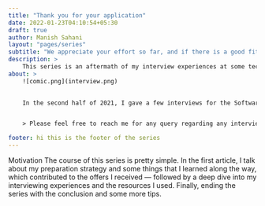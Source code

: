 ```yaml
---
title: "Thank you for your application"
date: 2022-01-23T04:10:54+05:30
draft: true
author: Manish Sahani
layout: "pages/series"
subtitle: "We appreciate your effort so far, and if there is a good fit to our needs, we will contact you."
description: >
    This series is an aftermath of my interview experiences at some tech companies like - Google, Amazon, Adobe, and a few more. I share my interview experience and my preparation strategy minus the bullshit.
about: >
    ![comic.png](interview.png)

    
    In the second half of 2021, I gave a few interviews for the Software Engineering role. This series collects resources, questions, and preparation tips that will most likely get you an offer.


    > Please feel free to reach me for any query regarding any interview you may have at rec.manish.sahani@gmail.com

footer: hi this is the footer of the series
---
```


Motivation The course of this series is pretty simple. In the first article, I talk about my preparation strategy and some things that I learned along the way, which contributed to the offers I received — followed by a deep dive into my interviewing experiences and the resources I used. Finally, ending the series with the conclusion and some more tips. 

